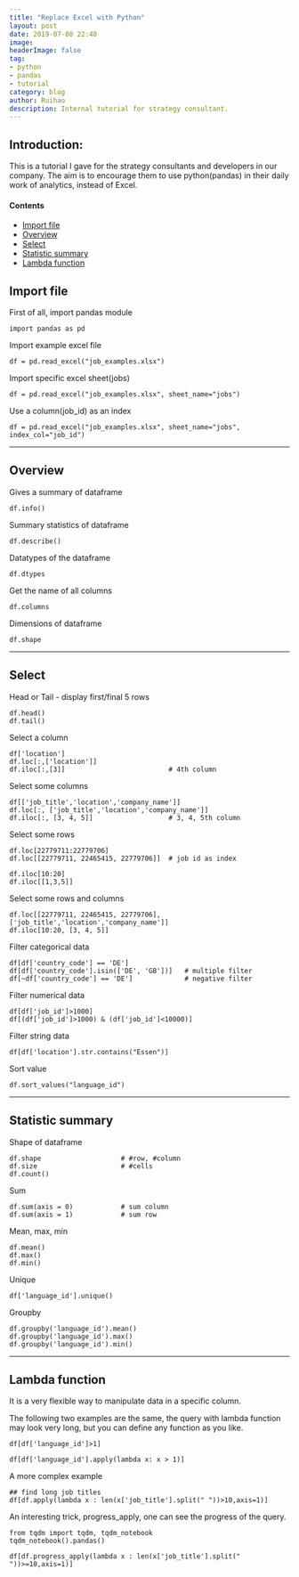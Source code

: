 ```yaml
---
title: "Replace Excel with Python"
layout: post
date: 2019-07-08 22:48
image: 
headerImage: false
tag:
- python
- pandas
- tutorial
category: blog
author: Ruihao
description: Internal tutorial for strategy consultant.
---
```


<div class="breaker"></div>

## Introduction:

This is a tutorial I gave for the strategy consultants and developers in our company. The aim is to encourage them to use python(pandas) in their daily work of analytics, instead of Excel.

#### Contents
- [Import file](#import-file)
- [Overview](#overview)
- [Select](#select)
- [Statistic summary](#statistic-summary)
- [Lambda function](#lambda-function)

<div class="breaker"></div>

## Import file

First of all, import pandas module

```
import pandas as pd
```

Import example excel file

```
df = pd.read_excel("job_examples.xlsx")
```

Import specific excel sheet(jobs)

```
df = pd.read_excel("job_examples.xlsx", sheet_name="jobs")
```

Use a column(job_id) as an index

```
df = pd.read_excel("job_examples.xlsx", sheet_name="jobs", index_col="job_id")
```



------

## Overview

Gives a summary of dataframe

```
df.info()
```

Summary statistics of dataframe

```
df.describe()
```

Datatypes of the dataframe

```
df.dtypes
```

Get the name of all columns

```
df.columns
```

Dimensions of dataframe

```
df.shape
```



------

## Select

Head or Tail - display first/final 5 rows

```
df.head()
df.tail()
```

Select a column

```
df['location']
df.loc[:,['location']]
df.iloc[:,[3]] 							# 4th column
```

Select some columns

```
df[['job_title','location','company_name']]
df.loc[:, ['job_title','location','company_name']]
df.iloc[:, [3, 4, 5]] 					# 3, 4, 5th column
```

Select some rows

```
df.loc[22779711:22779706]
df.loc[[22779711, 22465415, 22779706]]	# job id as index

df.iloc[10:20]
df.iloc[[1,3,5]]
```

Select some rows and columns

```
df.loc[[22779711, 22465415, 22779706], ['job_title','location','company_name']]
df.iloc[10:20, [3, 4, 5]]		
```

Filter categorical data

```
df[df['country_code'] == 'DE']
df[df['country_code'].isin(['DE', 'GB'])]	# multiple filter
df[~df['country_code'] == 'DE']				# negative filter
```

Filter numerical data

```
df[df['job_id']>1000]
df[(df['job_id']>1000) & (df['job_id']<10000)]
```

Filter string data

```
df[df['location'].str.contains("Essen")]
```

Sort value

```
df.sort_values("language_id")
```



------

## Statistic summary

Shape of dataframe

```
df.shape					# #row, #column
df.size						# #cells
df.count()
```

Sum

```
df.sum(axis = 0)			# sum column
df.sum(axis = 1)			# sum row
```

Mean, max, min

```
df.mean()
df.max()
df.min()
```

Unique

```
df['language_id'].unique()
```

Groupby

```
df.groupby('language_id').mean()
df.groupby('language_id').max()
df.groupby('language_id').min()
```



------

## Lambda function

It is a very flexible way to manipulate data in a specific column.

The following two examples are the same, the query with lambda function may look very long, but you can define any function as you like. 

```
df[df['language_id']>1]

df[df['language_id'].apply(lambda x: x > 1)]
```

A more complex example

```
## find long job titles 
df[df.apply(lambda x : len(x['job_title'].split(" "))>10,axis=1)]
```

An interesting trick, progress_apply, one can see the progress of the query.

```
from tqdm import tqdm, tqdm_notebook
tqdm_notebook().pandas()

df[df.progress_apply(lambda x : len(x['job_title'].split(" "))>=10,axis=1)]
```

<div class="breaker"></div>

[1]: https://github.com/ank0409/Ditching-Excel-for-Python
[2]: https://mode.com/python-tutorial/pandas-groupby-and-python-lambda-functions/